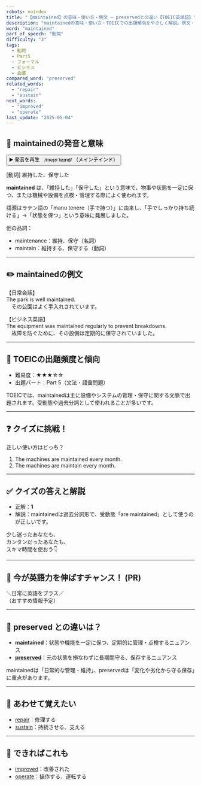 ```yaml
---
robots: noindex
title: "【maintained】の意味・使い方・例文 ― preservedとの違い【TOEIC英単語】"
description: "maintainedの意味・使い方・TOEICでの出題傾向をやさしく解説。例文・クイズ付きでpreservedとの違いもわかりやすく学べます。"
word: "maintained"
part_of_speech: "動詞"
difficulty: "3"
tags:
  - 動詞
  - Part5
  - フォーマル
  - ビジネス
  - 会議
compared_word: "preserved"
related_words:
  - "repair"
  - "sustain"
next_words:
  - "improved"
  - "operate"
last_update: "2025-05-04"
---
```


## 🔰 maintainedの発音と意味

<button class="play-audio" onclick="playTTS('maintained')">
  <span class="play-audio-main">
    ▶️ 発音を再生　/meɪnˈteɪnd/
  </span>
  <span class="play-audio-sub">
    （メインテインド）
  </span>
</button>

[動詞] 維持した、保守した

**maintained** は、「維持した」「保守した」という意味で、物事や状態を一定に保つ、または機械や設備を点検・管理する際によく使われます。

語源はラテン語の「manu tenere（手で持つ）」に由来し、「手でしっかり持ち続ける」→「状態を保つ」という意味に発展しました。

他の品詞：  
- maintenance：維持、保守（名詞）
- maintain：維持する、保守する（動詞）

---

## ✏️ maintainedの例文

【日常会話】  
The park is well maintained.  
　その公園はよく手入れされています。

【ビジネス英語】  
The equipment was maintained regularly to prevent breakdowns.  
　故障を防ぐために、その設備は定期的に保守されていました。

---

## 🎯 TOEICの出題頻度と傾向

- 難易度：★★★☆☆
- 出題パート：Part 5（文法・語彙問題）

TOEICでは、maintainedは主に設備やシステムの管理・保守に関する文脈で出題されます。受動態や過去分詞として使われることが多いです。

---

## ❓ クイズに挑戦！

正しい使い方はどっち？

1. The machines are maintained every month.  
2. The machines are maintain every month.

---

## ✅ クイズの答えと解説

- 正解：**1**
- 解説：maintainedは過去分詞形で、受動態「are maintained」として使うのが正しいです。

少し迷ったあなたも、  
カンタンだったあなたも、  
スキマ時間を使おう👇️

---

## 🚀 今が英語力を伸ばすチャンス！ (PR)

<div class="info-center">
＼日常に英語をプラス／<br>  
（おすすめ情報予定）
</div>

---

## 🤔  preserved との違いは？

- **maintained**：状態や機能を一定に保つ、定期的に管理・点検するニュアンス
- **[preserved](/preserved)**：元の状態を損なわずに長期間守る、保存するニュアンス

maintainedは「日常的な管理・維持」、preservedは「変化や劣化から守る保存」に重点があります。

---

## 🧩 あわせて覚えたい

- [repair](/repair)：修理する
- [sustain](/sustain)：持続させる、支える

---

## 📖 できればこれも

- [improved](/improved)：改善された
- [operate](/operate)：操作する、運転する

<!-- cvid: aid17_bid23 -->
